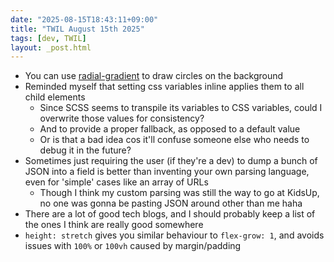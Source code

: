 ```yaml
---
date: "2025-08-15T18:43:11+09:00"
title: "TWIL August 15th 2025"
tags: [dev, TWIL]
layout: _post.html
---
```


- You can use [radial-gradient](https://developer.mozilla.org/en-US/docs/Web/CSS/gradient/radial-gradient) to draw circles on the background
- Reminded myself that setting css variables inline applies them to all child elements
  - Since SCSS seems to transpile its variables to CSS variables, could I overwrite those values for consistency?
  - And to provide a proper fallback, as opposed to a default value
  - Or is that a bad idea cos it'll confuse someone else who needs to debug it in the future?
- Sometimes just requiring the user (if they're a dev) to dump a bunch of JSON into a field is better than inventing your own parsing language, even for 'simple' cases like an array of URLs
  - Though I think my custom parsing was still the way to go at KidsUp, no one was gonna be pasting JSON around other than me haha
- There are a lot of good tech blogs, and I should probably keep a list of the ones I think are really good somewhere
- `height: stretch` gives you similar behaviour to `flex-grow: 1`, and avoids issues with `100%` or `100vh` caused by margin/padding
